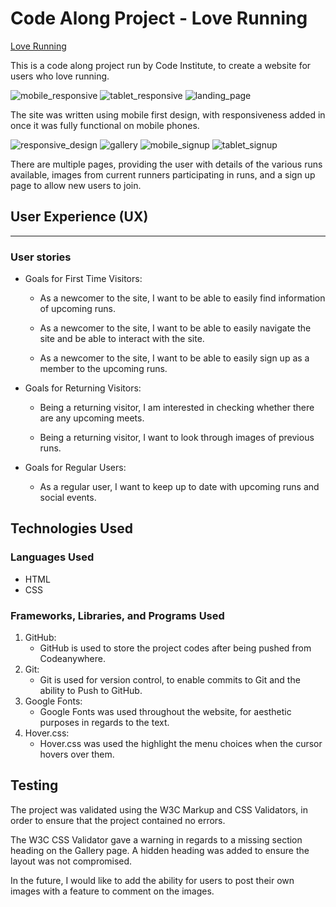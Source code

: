# Code Along Project - Love Running

[Love Running](https://ktay0557.github.io/love_running/)

This is a code along project run by Code Institute, to create a website for users who love running.

![mobile_responsive](assets/images/mobile_home.png)
![tablet_responsive](assets/images/home_screen.png)
![landing_page](assets/images/landing_page.png)

The site was written using mobile first design, with responsiveness added in once it was fully functional on mobile phones.

![responsive_design](assets/images/responsive_design.png)
![gallery](assets/images/gallery.png)
![mobile_signup](assets/images/mobile.png)
![tablet_signup](assets/images/tablet_size.png)

There are multiple pages, providing the user with details of the various runs available,
images from current runners participating in runs, and a sign up page to allow new users to join.

## User Experience (UX)

<hr>

### User stories

- Goals for First Time Visitors:

  - As a newcomer to the site, I want to be able to easily find information of upcoming runs.

  - As a newcomer to the site, I want to be able to easily navigate the site and be able to interact with the site.
  
  - As a newcomer to the site, I want to be able to easily sign up as a member to the upcoming runs.

- Goals for Returning Visitors:

  - Being a returning visitor, I am interested in checking whether there are any upcoming meets.

  - Being a returning visitor, I want to look through images of previous runs.
  
- Goals for Regular Users:

  - As a regular user, I want to keep up to date with upcoming runs and social events.

## Technologies Used

### Languages Used

- HTML
- CSS

### Frameworks, Libraries, and Programs Used

1. GitHub:
   - GitHub is used to store the project codes after being pushed from Codeanywhere.
2. Git:
   - Git is used for version control, to enable commits to Git and the ability to Push to GitHub.
3. Google Fonts:
   - Google Fonts was used throughout the website, for aesthetic purposes in regards to the text.
4. Hover.css:
   - Hover.css was used the highlight the menu choices when the cursor hovers over them.

## Testing

The project was validated using the W3C Markup and CSS Validators, in order to ensure that the project contained no errors.

The W3C CSS Validator gave a warning in regards to a missing section heading on the Gallery page. A hidden heading was added to ensure the layout was not compromised.

In the future, I would like to add the ability for users to post their own images with a feature to comment on the images.
